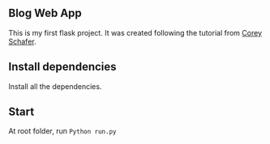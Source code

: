 ## Blog Web App

This is my first flask project.
It was created following the tutorial from [Corey Schafer](https://www.youtube.com/playlist?list=PL-osiE80TeTs4UjLw5MM6OjgkjFeUxCYH).

## Install dependencies

Install all the dependencies.

## Start 

At root folder, run `Python run.py`


